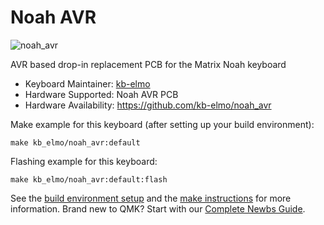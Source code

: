 # Noah AVR

![noah_avr](https://i.imgur.com/wg2tP47l.png)

AVR based drop-in replacement PCB for the Matrix Noah keyboard

* Keyboard Maintainer: [kb-elmo](https://github.com/kb-elmo)
* Hardware Supported: Noah AVR PCB
* Hardware Availability: https://github.com/kb-elmo/noah_avr

Make example for this keyboard (after setting up your build environment):

    make kb_elmo/noah_avr:default

Flashing example for this keyboard:

    make kb_elmo/noah_avr:default:flash

See the [build environment setup](https://docs.qmk.fm/#/getting_started_build_tools) and the [make instructions](https://docs.qmk.fm/#/getting_started_make_guide) for more information. Brand new to QMK? Start with our [Complete Newbs Guide](https://docs.qmk.fm/#/newbs).
